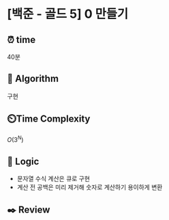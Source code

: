 # [백준 - 골드 5] 0 만들기
 
## ⏰  **time**
40분

## :pushpin: **Algorithm**
구현

## ⏲️**Time Complexity**
$O(3^N)$

## :round_pushpin: **Logic**
- 문자열 수식 계산은 큐로 구현
- 계산 전 공백은 미리 제거해 숫자로 계산하기 용이하게 변환

## :black_nib: **Review**